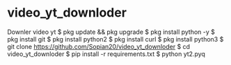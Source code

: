 # video_yt_downloder
Downler video yt
$ pkg update && pkg upgrade
$ pkg install python -y
$ pkg install git
$ pkg install python2
$ pkg install curl
$ pkg install python3
$ git clone https://github.com/Sopian20/video_yt_downloder
$ cd video_yt_downloder
$ pip install -r requirements.txt
$ python yt2.pyq
